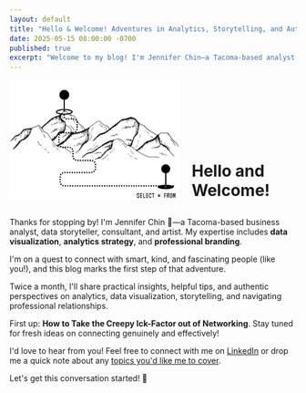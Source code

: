 ```yaml
---
layout: default
title: "Hello & Welcome! Adventures in Analytics, Storytelling, and Authentic Networking"
date: 2025-05-15 08:00:00 -0700
published: true
excerpt: "Welcome to my blog! I'm Jennifer Chin—a Tacoma-based analyst and storyteller on a quest to share insights and build authentic connections. Let's get this conversation started!"
---
```


<div style="display: flex; align-items: flex-end; gap: 20px; margin-bottom: 30px;">
  <img src="/assets/images/analytics-storytelling-journey-sql-networking.png" 
       alt="Analytics and storytelling journey illustration"
       style="width: 300px; height: auto;">
  <h1 style="margin: 0;">Hello and Welcome!</h1>
</div>

Thanks for stopping by! I'm Jennifer Chin 👋—a Tacoma-based business analyst, data storyteller, consultant, and artist. My expertise includes **data visualization**, **analytics strategy**, and **professional branding**.

I'm on a quest to connect with smart, kind, and fascinating people (like you!), and this blog marks the first step of that adventure.

Twice a month, I'll share practical insights, helpful tips, and authentic perspectives on analytics, data visualization, storytelling, and navigating professional relationships.

First up: **How to Take the Creepy Ick-Factor out of Networking**. Stay tuned for fresh ideas on connecting genuinely and effectively!

I'd love to hear from you! Feel free to connect with me on [LinkedIn](https://www.linkedin.com/in/jennchin/) or drop me a quick note about any [topics you'd like me to cover](mailto:jchin+blogideas@pugetsoundanalytics.com).

Let's get this conversation started! 🚀
